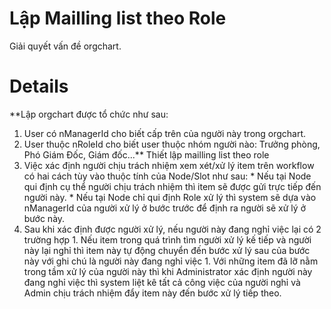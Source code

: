 # Lập Mailling list theo Role #

Giải quyết vấn đề orgchart.


# Details #

**Lập orgchart được tổ chức như sau:
  1. User có nManagerId cho biết cấp trên của người này trong orgchart.
  1. User thuộc nRoleId cho biết user thuộc nhóm người nào: Trưởng phòng, Phó Giám Đốc, Giám đốc...** Thiết lập mailling list theo role
  1. Việc xác định người chịu trách nhiệm xem xét/xử lý item trên workflow có hai cách tùy vào thuộc tính của Node/Slot như sau:
    * Nếu tại Node qui định cụ thể người chịu trách nhiệm thì item sẽ được gửi trực tiếp đến người này.
    * Nếu tại Node chỉ qui định Role xử lý thì system sẽ dựa vào nManagerId của người xử lý ở bước trước để định ra người sẽ xử lý ở bước này.
  1. Sau khi xác định được người xử lý, nếu người này đang nghỉ việc lại có 2 trường hợp
    1. Nếu item trong quá trình tìm người xử lý kế tiếp và người này lại nghỉ thì item này tự động chuyển đến bước xử lý sau của bước này với ghi chú là người này đang nghỉ việc
    1. Với những item đã lỡ nằm trong tầm xử lý của người này thì khi Administrator xác định người này đang nghỉ việc thì system liệt kê tất cả công việc của người nghỉ và Admin chịu trách nhiệm đẩy item này đến bước xử lý tiếp theo.